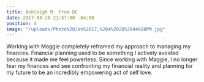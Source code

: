 ```yaml
---
title: Ashleigh M. from DC
date: 2017-08-28 21:57:00 -04:00
position: 4
image: "/uploads/Photo%20Jan%2017,%204%2020%2044%20PM.jpg"
---
```


Working with Maggie completely reframed my approach to managing my finances. Financial planning used to be something I actively avoided because it made me feel powerless. Since working with Maggie, I no longer fear my finances and see confronting my financial reality and planning for my future to be an incredibly empowering act of self love.